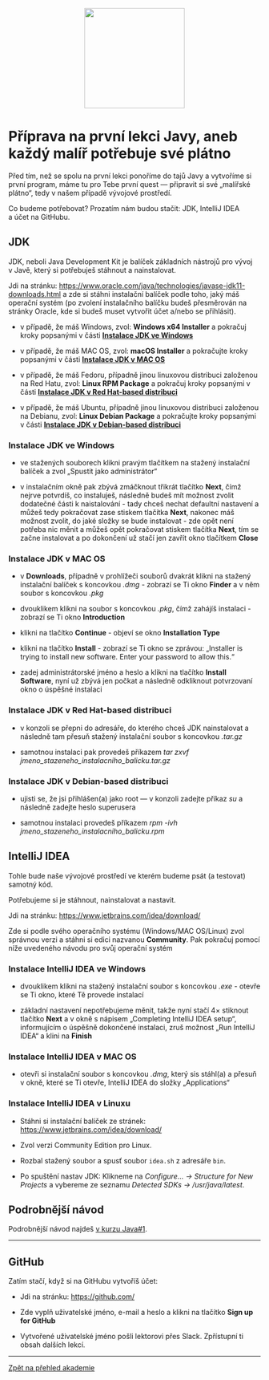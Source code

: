 <p align="center">
  <img src="https://engeto.cz/wp-content/uploads/2019/01/engeto-square.png" width="200" height="200">
</p>

# Příprava na první lekci Javy, aneb každý malíř potřebuje své plátno

Před tím, než se spolu na první lekci ponoříme do tajů Javy a&nbsp;vytvoříme si první program, máme tu pro Tebe první quest &mdash; připravit si své „malířské plátno“, tedy v&nbsp;našem případě vývojové prostředí.

Co budeme potřebovat? Prozatím nám budou stačit: JDK, IntelliJ IDEA a&nbsp;účet na GitHubu.

## JDK

JDK, neboli Java Development Kit je balíček základních nástrojů pro vývoj v&nbsp;Javě, který si potřebuješ stáhnout a nainstalovat.

Jdi na stránku: https://www.oracle.com/java/technologies/javase-jdk11-downloads.html a zde si stáhni instalační balíček podle toho, jaký máš operační systém (po zvolení instalačního balíčku budeš přesměrován na stránky Oracle, kde si budeš muset vytvořit účet a/nebo se přihlásit).

- v&nbsp;případě, že máš Windows, zvol: <b>Windows x64 Installer</b> a pokračuj kroky popsanými v části [<b>Instalace JDK ve Windows</b>](#instalace-jdk-ve-windows)

- v případě, že máš MAC OS, zvol: <b>macOS Installer</b> a pokračujte kroky popsanými v&nbsp;části [<b>Instalace JDK v MAC OS</b>](#instalace-jdk-v-mac-os)

- v případě, že máš Fedoru, případně jinou linuxovou distribuci založenou na Red Hatu, zvol: <b>Linux RPM Package</b> a pokračuj kroky popsanými v části [<b>Instalace JDK v&nbsp;Red Hat-based distribuci</b>](#instalace-jdk-v-red-hat-based-distribuci)

- v případě, že máš Ubuntu, případně jinou linuxovou distribuci založenou na Debianu, zvol: <b>Linux Debian Package</b> a pokračujte kroky popsanými v&nbsp;části [<b>Instalace JDK v Debian-based distribuci</b>](#instalace-jdk-v-debian-based-distribuci)

### Instalace JDK ve Windows

- ve stažených souborech klikni pravým tlačítkem na stažený instalační balíček a&nbsp;zvol „Spustit jako administrátor“

- v instalačním okně pak zbývá zmáčknout třikrát tlačítko <b>Next</b>, čímž nejrve potvrdíš, co instaluješ, následně budeš mít možnost zvolit dodatečné části k&nbsp;naistalování - tady chceš nechat defaultní nastavení a můžeš tedy pokračovat zase stiskem tlačítka <b>Next</b>, nakonec máš možnost zvolit, do jaké složky se bude instalovat - zde opět není potřeba nic měnit a můžeš opět pokračovat stiskem tlačítka <b>Next</b>, tím se začne instalovat a po dokončení už stačí jen zavřít okno tlačítkem <b>Close</b>

### Instalace JDK v MAC OS
 
 - v <b>Downloads</b>, případně v&nbsp;prohlížeči souborů dvakrát klikni na stažený instalační balíček s koncovkou <i>.dmg</i> - zobrazí se Ti okno <b>Finder</b> a v&nbsp;něm soubor s&nbsp;koncovkou <i>.pkg</i>
 
 - dvouklikem klikni na soubor s koncovkou <i>.pkg</i>, čímž zahájíš instalaci - zobrazí se Ti okno <b>Introduction</b>
 
 - klikni na tlačítko <b>Continue</b> - objeví se okno <b>Installation Type</b>
 
 - klikni na tlačítko <b>Install</b> - zobrazí se Ti okno se zprávou: „Installer is trying to install new software. Enter your password to allow this.“
 
 - zadej administrátorské jméno a heslo a klikni na tlačítko <b>Install Software</b>, nyní už zbývá jen počkat a následně odkliknout potvrzovaní okno o úspěšné instalaci

### Instalace JDK v Red Hat-based distribuci

- v konzoli se přepni do adresáře, do kterého chceš JDK nainstalovat a následně tam přesuň stažený instalační soubor s koncovkou <i>.tar.gz</i>

- samotnou instalaci pak provedeš příkazem <i>tar zxvf jmeno_stazeneho_instalacniho_balicku.tar.gz</i>

### Instalace JDK v Debian-based distribuci

- ujisti se, že jsi přihlášen(a) jako root — v&nbsp;konzoli zadejte příkaz <i>su</i> a následně zadejte heslo superusera

- samotnou instalaci provedeš příkazem <i>rpm -ivh jmeno_stazeneho_instalacniho_balicku.rpm</i>

## IntelliJ IDEA

Tohle bude naše vývojové prostředí ve kterém budeme psát (a testovat) samotný kód.

Potřebujeme si je stáhnout, nainstalovat a nastavit.

Jdi na stránku: https://www.jetbrains.com/idea/download/

Zde si podle svého operačního systému (Windows/MAC OS/Linux) zvol správnou verzi a stáhni si edici nazvanou <b>Community</b>. Pak pokračuj pomocí níže uvedeného návodu pro svůj operační systém

### Instalace IntelliJ IDEA ve Windows

- dvouklikem klikni na stažený instalační soubor s koncovkou <i>.exe</i> - otevře se Ti okno, které Tě provede instalací

- základní nastavení nepotřebujeme měnit, takže nyní stačí 4× stiknout tlačítko <b>Next</b> a v okně s nápisem „Completing IntelliJ IDEA setup“, informujícím o úspěšně dokončené instalaci, zruš možnost „Run IntelliJ IDEA“ a klini na <b>Finish</b>

### Instalace IntelliJ IDEA v MAC OS

- otevři si instalační soubor s koncovkou <i>.dmg</i>, který sis stáhl(a) a přesuň v okně, které se Ti otevře, IntelliJ IDEA do složky „Applications“

### Instalace IntelliJ IDEA v&nbsp;Linuxu

- Stáhni si instalační balíček ze stránek: https://www.jetbrains.com/idea/download/

- Zvol verzi Community Edition pro Linux.

- Rozbal stažený soubor a&nbsp;spusť soubor `idea.sh` z&nbsp;adresáře `bin`.

- Po spuštění nastav JDK: Klikneme na _Configure... → Structure for New Projects_ a&nbsp;vybereme ze seznamu _Detected SDKs → /usr/java/latest_.

## Podrobnější návod

Podrobnější návod najdeš [v&nbsp;kurzu Java#1](https://engeto.com/cs/kurz/java-1-uvod-do-programovani/studium/m_TDBn4hQyyJ7Hp2uFS5Sw/zaciname-s-javou/priprava-prostredi/stazeni-oracle-jdk).

---

## GitHub

Zatím stačí, když si na GitHubu vytvoříš účet:

- Jdi na stránku: https://github.com/

- Zde vyplň uživatelské jméno, e-mail a&nbsp;heslo a&nbsp;klikni na tlačítko <b>Sign up for GitHub</b>

- Vytvořené uživatelské jméno pošli lektorovi přes Slack. Zpřístupní ti obsah dalších lekcí.


---

[Zpět na přehled akademie](https://github.com/ENGETO-Java-Akademie-2021-07-12/intro)